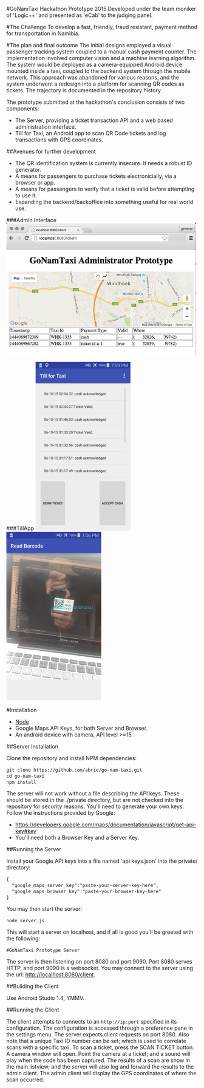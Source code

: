 #GoNamTaxi Hackathon Prototype 2015
Developed under the team moniker of 'Logic++' and presented as 'eCab' to the judging panel.

#The Challenge
To develop a fast, friendly, fraud resistant, payment method for transportation in Namibia.

#The plan and final outcome
The initial designs employed a visual passenger tracking system coupled to a manual cash payment counter. The implementation involved computer vision and a machine learning algorithm. The system would be deployed as a camera-equipped Android device mounted inside a taxi, coupled to the backend system through the mobile network. This approach was abandoned for various reasons, and the system underwent a redesign into a platform for scanning QR codes as tickets. The trajectory is documented in the repository history.

The prototype submitted at the hackathon's conclusion consists of two components:

* The Server, providing a ticket transaction API and a web based administration interface.
* Till for Taxi, an Android app to scan QR Code tickets and log transactions with GPS coordinates.

##Avenues for further development

- The QR identification system is currently insecure. It needs a robust ID generator.
- A means for passengers to purchase tickets electronicially, via a browser or app.
- A means for passengers to verify that a ticket is valid before attempting to use it.
- Expanding the backend/backoffice into something useful for real world use.

###Admin Interface
[<img src="README.images/admin.png" width="500">](README.images/admin.png)

###TillApp
[<img src="README.images/tillapp.png" width="250">](README.images/tillapp.png)
[<img src="README.images/barcode.png" width="250">](README.images/barcode.png)

#Installation
  * [Node](http:https://nodejs.org/)
  * Google Maps API Keys, for both Server and Browser.
  * An android device with camera, API level >=15.

##Server Installation

Clone the repository and install NPM dependencies:
```
git clone https://github.com/abrie/go-nam-taxi.git
cd go-nam-taxi
npm install
```

The server will not work without a file describing the API keys. These should be stored in the ./private directory, but are not checked into the repository for security reasons. You'll need to generate your own keys. Follow the instructions provided by Google:

* https://developers.google.com/maps/documentation/javascript/get-api-key#key
* You'll need both a Browser Key and a Server Key.

##Running the Server

Install your Google API keys into a file named 'api keys.json' into the private/ directory:
```
{
  "google_maps_server_key":"paste-your-server-key-here",
  "google_maps_browser_key":"paste-your-browser-key-here"
}
```

You may then start the server:

```
node server.js
```
This will start a server on localhost, and if all is good you'll be greeted with the following:
```
#GoNamTaxi Prototype Server
````
The server is then listening on port 8080 and port 9090. Port 8080 serves HTTP, and port 9090 is a websocket. You may connect to the server using the url: [http://localhost:8080/client](http://localhost:8080/client).

##Building the Client

Use Android Studio 1.4, YMMV.

##Running the Client

The client attempts to connects to an `http://ip:port` specified in its configuration. The configuration is accessed through a preference pane in the settings menu. The server expects client requests on port 8080. Also note that a unique Taxi ID number can be set; which is used to correlate scans with a specific taxi. To scan a ticket, press the SCAN TICKET button. A camera window will open. Point the camera at a ticket; and a sound will play when the code has been captured. The results of a scan are show in the main listview; and the server will also log and forward the results to the admin client. The admin client will display the GPS coordinates of where the scan occurred. 
